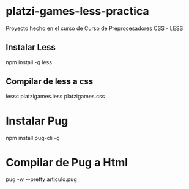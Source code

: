 # platzi-games-less-practica
Proyecto hecho en el curso de Curso de Preprocesadores CSS - LESS

## Instalar Less
npm install -g less

## Compilar de less a css
lessc platzigames.less platzigames.css

# Instalar Pug
npm install pug-cli -g

# Compilar de Pug a Html
pug -w --pretty articulo.pug

